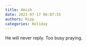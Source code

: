 ```yaml
---
title: Amish
date: 2021-07-17 06:07:55
authors: Ripp
categories: Holiday
---
```


 He will never reply. Too busy praying.